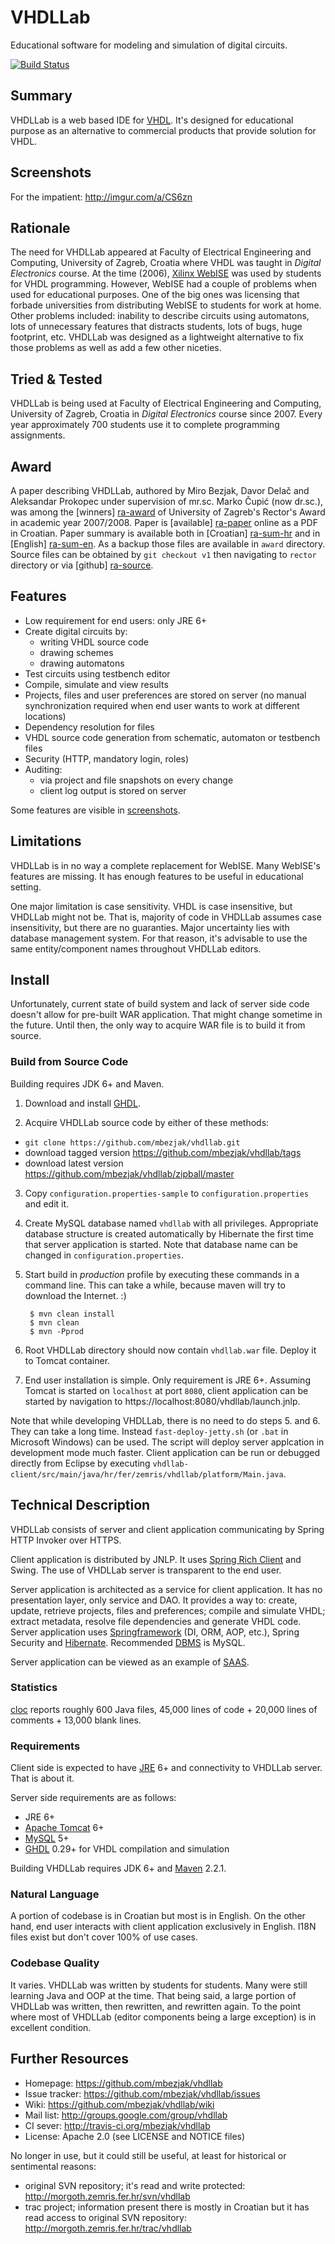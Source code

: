 # VHDLLab
Educational software for modeling and simulation of digital circuits.

[![Build Status](https://secure.travis-ci.org/mbezjak/vhdllab.png?branch=master)](http://travis-ci.org/mbezjak/vhdllab)

## Summary
VHDLLab is a web based IDE for [VHDL](http://en.wikipedia.org/wiki/Vhdl). It's
designed for educational purpose as an alternative to commercial products that
provide solution for VHDL.

## Screenshots
For the impatient: http://imgur.com/a/CS6zn

## Rationale
The need for VHDLLab appeared at Faculty of Electrical Engineering and
Computing, University of Zagreb, Croatia where VHDL was taught in *Digital
Electronics* course. At the time (2006), [Xilinx WebISE](http://www.xilinx.com)
was used by students for VHDL programming. However, WebISE had a couple of
problems when used for educational purposes. One of the big ones was licensing
that forbade universities from distributing WebISE to students for work at home.
Other problems included: inability to describe circuits using automatons, lots
of unnecessary features that distracts students, lots of bugs, huge footprint,
etc. VHDLLab was designed as a lightweight alternative to fix those problems as
well as add a few other niceties.

## Tried & Tested
VHDLLab is being used at Faculty of Electrical Engineering and Computing,
University of Zagreb, Croatia in *Digital Electronics* course since 2007. Every
year approximately 700 students use it to complete programming assignments.

## Award
A paper describing VHDLLab, authored by Miro Bezjak, Davor Delač and Aleksandar
Prokopec under supervision of mr.sc. Marko Čupić (now dr.sc.), was among the
[winners] [ra-award] of University of Zagreb's Rector's Award in academic year
2007/2008. Paper is [available] [ra-paper] online as a PDF in Croatian. Paper
summary is available both in [Croatian] [ra-sum-hr] and in [English]
[ra-sum-en]. As a backup those files are available in `award` directory. Source
files can be obtained by `git checkout v1` then navigating to `rector` directory
or via [github] [ra-source].

[ra-award]:  http://www.unizg.hr/fileadmin/rektorat/dokumenti/rektnagrade/Rektorova_nagrada_2007-2008.pdf
[ra-paper]:  http://java.zemris.fer.hr/rektor/vhdllab/vhdllab-rad.pdf
[ra-sum-hr]: http://java.zemris.fer.hr/rektor/vhdllab/sazetak.html
[ra-sum-en]: http://java.zemris.fer.hr/rektor/vhdllab/summary.html
[ra-source]: https://github.com/mbezjak/vhdllab/tree/v1/rector

## Features

 * Low requirement for end users: only JRE 6+
 * Create digital circuits by:
    * writing VHDL source code
    * drawing schemes
    * drawing automatons
 * Test circuits using testbench editor
 * Compile, simulate and view results
 * Projects, files and user preferences are stored on server (no manual
   synchronization required when end user wants to work at different locations)
 * Dependency resolution for files
 * VHDL source code generation from schematic, automaton or testbench files
 * Security (HTTP, mandatory login, roles)
 * Auditing:
    * via project and file snapshots on every change
    * client log output is stored on server

Some features are visible in
[screenshots](http://imgur.com/a/CS6zn).

## Limitations
VHDLLab is in no way a complete replacement for WebISE. Many WebISE's features
are missing. It has enough features to be useful in educational setting.

One major limitation is case sensitivity. VHDL is case insensitive, but VHDLLab
might not be. That is, majority of code in VHDLLab assumes case insensitivity,
but there are no guaranties. Major uncertainty lies with database management
system. For that reason, it's advisable to use the same entity/component names
throughout VHDLLab editors.

## Install
Unfortunately, current state of build system and lack of server side code
doesn't allow for pre-built WAR application. That might change sometime in the
future. Until then, the only way to acquire WAR file is to build it from source.

### Build from Source Code
Building requires JDK 6+ and Maven.

1. Download and install [GHDL](http://ghdl.free.fr).

2. Acquire VHDLLab source code by either of these methods:

 * `git clone https://github.com/mbezjak/vhdllab.git`
 * download tagged version https://github.com/mbezjak/vhdllab/tags
 * download latest version https://github.com/mbezjak/vhdllab/zipball/master

3. Copy `configuration.properties-sample` to `configuration.properties` and edit
it.

4. Create MySQL database named `vhdllab` with all privileges. Appropriate
database structure is created automatically by Hibernate the first time that
server application is started. Note that database name can be changed in
`configuration.properties`.

5. Start build in *production* profile by executing these commands in a command
line. This can take a while, because maven will try to download the Internet. :)

        $ mvn clean install
        $ mvn clean
        $ mvn -Pprod

6. Root VHDLLab directory should now contain `vhdllab.war` file. Deploy it to
Tomcat container.

7. End user installation is simple. Only requirement is JRE 6+. Assuming Tomcat
is started on `localhost` at port `8080`, client application can be started by
navigation to https://localhost:8080/vhdllab/launch.jnlp.

Note that while developing VHDLLab, there is no need to do steps 5. and 6. They
can take a long time. Instead `fast-deploy-jetty.sh` (or `.bat` in Microsoft
Windows) can be used. The script will deploy server applcation in development
mode much faster. Client application can be run or debugged directly from
Eclipse by executing
`vhdllab-client/src/main/java/hr/fer/zemris/vhdllab/platform/Main.java`.

## Technical Description
VHDLLab consists of server and client application communicating by Spring HTTP
Invoker over HTTPS.

Client application is distributed by JNLP. It uses
[Spring Rich Client](spring-rich-c.sourceforge.net) and Swing. The use of
VHDLLab server is transparent to the end user.

Server application is architected as a service for client application. It has no
presentation layer, only service and DAO. It provides a way to: create, update,
retrieve projects, files and preferences; compile and simulate VHDL; extract
metadata, resolve file dependencies and generate VHDL code. Server application
uses [Springframework](http://www.springframework.org) (DI, ORM, AOP, etc.),
Spring Security and [Hibernate](http://www.hibernate.org). Recommended
[DBMS](http://en.wikipedia.org/wiki/Dbms) is MySQL.

Server application can be viewed as an example of
[SAAS](http://en.wikipedia.org/wiki/Software_as_a_Service).

### Statistics
[cloc](http://cloc.sourceforge.net) reports roughly 600 Java files, 45,000 lines
of code + 20,000 lines of comments + 13,000 blank lines.

### Requirements
Client side is expected to have [JRE](http://java.com) 6+ and connectivity to
VHDLLab server. That is about it.

Server side requirements are as follows:

 * JRE 6+
 * [Apache Tomcat](http://tomcat.apache.org) 6+
 * [MySQL](http://www.mysql.com) 5+
 * [GHDL](http://ghdl.free.fr) 0.29+ for VHDL compilation and simulation

Building VHDLLab requires JDK 6+ and [Maven](http://maven.apache.org) 2.2.1.

### Natural Language
A portion of codebase is in Croatian but most is in English. On the other hand,
end user interacts with client application exclusively in English. I18N files
exist but don't cover 100% of use cases.

### Codebase Quality
It varies. VHDLLab was written by students for students. Many were still
learning Java and OOP at the time. That being said, a large portion of VHDLLab
was written, then rewritten, and rewritten again. To the point where most of
VHDLLab (editor components being a large exception) is in excellent condition.

## Further Resources

 * Homepage:       https://github.com/mbezjak/vhdllab
 * Issue tracker:  https://github.com/mbezjak/vhdllab/issues
 * Wiki:           https://github.com/mbezjak/vhdllab/wiki
 * Mail list:      http://groups.google.com/group/vhdllab
 * CI sever:       http://travis-ci.org/mbezjak/vhdllab
 * License:        Apache 2.0 (see LICENSE and NOTICE files)

No longer in use, but it could still be useful, at least for historical or
sentimental reasons:

 * original SVN repository; it's read and write protected:
   http://morgoth.zemris.fer.hr/svn/vhdllab
 * trac project; information present there is mostly in Croatian but it has read
   access to original SVN repository: http://morgoth.zemris.fer.hr/trac/vhdllab
